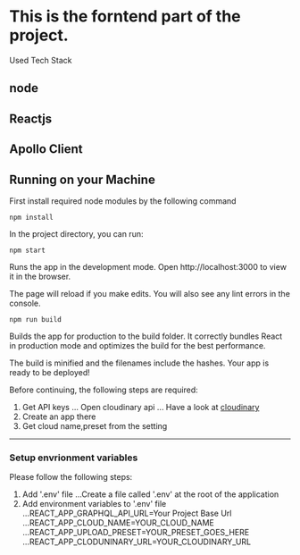 # This is the forntend part of the project.

Used Tech Stack

## node
## Reactjs
## Apollo Client

## Running on your Machine
First install required node modules by the following command
```
npm install
```
In the project directory, you can run:
```
npm start
```
Runs the app in the development mode.
Open http://localhost:3000 to view it in the browser.

The page will reload if you make edits.
You will also see any lint errors in the console.

```
npm run build
```
Builds the app for production to the build folder.
It correctly bundles React in production mode and optimizes the build for the best performance.

The build is minified and the filenames include the hashes.
Your app is ready to be deployed!

Before continuing, the following steps are required:
1. Get API keys
... Open cloudinary api
... Have a look at [cloudinary](https://cloudinary.com/documentation/image_upload_api_reference) 
2. Create an app there
3. Get cloud name,preset from the setting
***
### Setup envrionment variables
Please follow the following steps:
1. Add '.env' file
...Create a file called '.env' at the root of the application
2. Add environment variables to '.env' file
...REACT_APP_GRAPHQL_API_URL=Your Project Base Url
...REACT_APP_CLOUD_NAME=YOUR_CLOUD_NAME
...REACT_APP_UPLOAD_PRESET=YOUR_PRESET_GOES_HERE
...REACT_APP_CLODUNINARY_URL=YOUR_CLOUDINARY_URL

